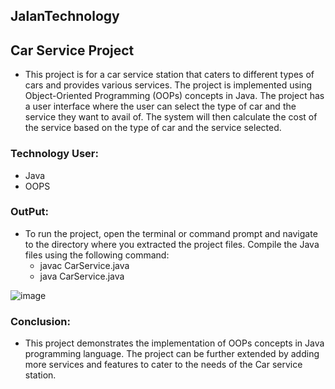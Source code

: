 ## JalanTechnology
## Car Service Project
  * This project is for a car service station that caters to different types of cars and provides various services. The project is implemented using Object-Oriented Programming (OOPs) concepts in Java. The project has a user interface where the user can select the type of car and the service they want to avail of. The system will then calculate the cost of the service based on the type of car and the service selected.

### Technology User:
  * Java
  * OOPS

### OutPut:
   * To run the project, open the terminal or command prompt and navigate to the directory where you extracted the project files. Compile the Java files using the       following command:
      * javac CarService.java
      * java  CarService.java

![image](https://github.com/Shubham-Katre/Jalan_Technology/assets/112012810/50f447c7-ec0d-4ffc-b4cc-506370228a04)


### Conclusion:
 * This project demonstrates the implementation of OOPs concepts in Java programming language. The project can be further extended by adding more services and features to cater to the needs of the Car service station.
